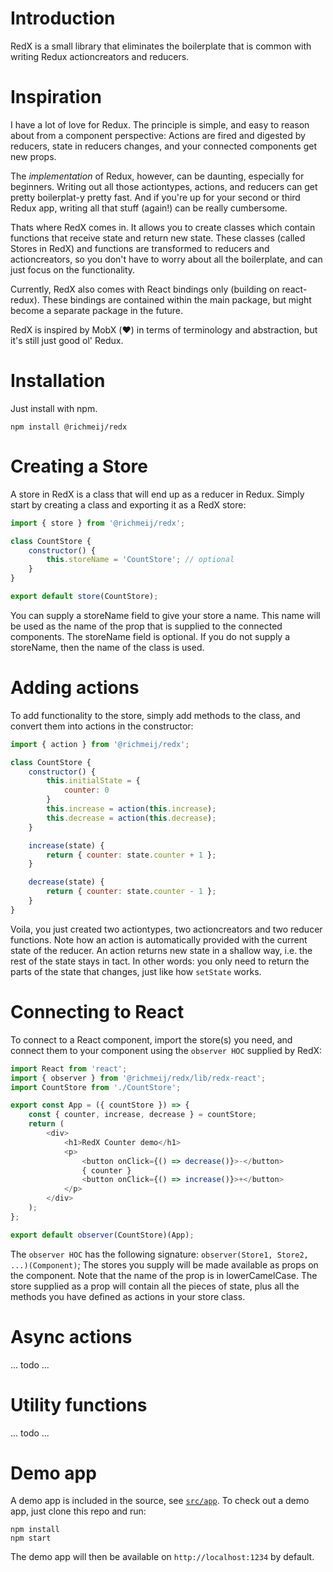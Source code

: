 # Introduction 
RedX is a small library that eliminates the boilerplate that is common with writing Redux actioncreators and reducers.

# Inspiration
I have a lot of love for Redux. The principle is simple, and easy to reason about from a component perspective: Actions are fired and digested by reducers, state in reducers changes, and your connected components get new props. 

The *implementation* of Redux, however, can be daunting, especially for beginners. Writing out all those actiontypes, actions, and reducers can get pretty boilerplat-y pretty fast. And if you're up for your second or third Redux app, writing all that stuff (again!) can be really cumbersome.

Thats where RedX comes in. It allows you to create classes which contain functions that receive state and return new state.
These classes (called Stores in RedX) and functions are transformed to reducers and actioncreators, so you don't have to worry about all the boilerplate, and can just focus on the functionality.

Currently, RedX also comes with React bindings only (building on react-redux). These bindings are contained within the main package, but might become a separate package in the future.

RedX is inspired by MobX (:heart:) in terms of terminology and abstraction, but it's still just good ol' Redux.

# Installation
Just install with npm.

```
npm install @richmeij/redx
```

# Creating a Store

A store in RedX is a class that will end up as a reducer in Redux.
Simply start by creating a class and exporting it as a RedX store:

```js
import { store } from '@richmeij/redx';

class CountStore {
    constructor() {
        this.storeName = 'CountStore'; // optional
    }
}

export default store(CountStore);
```

You can supply a storeName field to give your store a name. This name will be used as the name of the prop that is supplied to the connected components.
The storeName field is optional. If you do not supply a storeName, then the name of the class is used.

# Adding actions

To add functionality to the store, simply add methods to the class, and convert them into actions in the constructor:

```js
import { action } from '@richmeij/redx';

class CountStore {
    constructor() {
        this.initialState = {
            counter: 0
        }
        this.increase = action(this.increase);
        this.decrease = action(this.decrease);
    }

    increase(state) {
        return { counter: state.counter + 1 };
    }

    decrease(state) {
        return { counter: state.counter - 1 };
    }
}
```

Voila, you just created two actiontypes, two actioncreators and two reducer functions.
Note how an action is automatically provided with the current state of the reducer. An action returns new state in a shallow way, i.e. the rest of the state stays in tact. In other words: you only need to return the parts of the state that changes, just like how `setState` works.

# Connecting to React

To connect to a React component, import the store(s) you need, and connect them to your component using the `observer HOC` supplied by RedX:

```js
import React from 'react';
import { observer } from '@richmeij/redx/lib/redx-react';
import CountStore from './CountStore';

export const App = ({ countStore }) => {
    const { counter, increase, decrease } = countStore;
    return (
        <div>
            <h1>RedX Counter demo</h1>
            <p>
                <button onClick={() => decrease()}>-</button>
                { counter }
                <button onClick={() => increase()}>+</button>
            </p>
        </div>
    );
};

export default observer(CountStore)(App);
```

The `observer HOC` has the following signature: `observer(Store1, Store2, ...)(Component)`;
The stores you supply will be made available as props on the component. Note that the name of the prop is in lowerCamelCase.
The store supplied as a prop will contain all the pieces of state, plus all the methods you have defined as actions in your store class.

# Async actions

... todo ...

# Utility functions

... todo ...

# Demo app
A demo app is included in the source, see [`src/app`](https://github.com/richmeij/redx/tree/master/src/app).
To check out a demo app, just clone this repo and run:

```
npm install
npm start
```

The demo app will then be available on `http://localhost:1234` by default.

